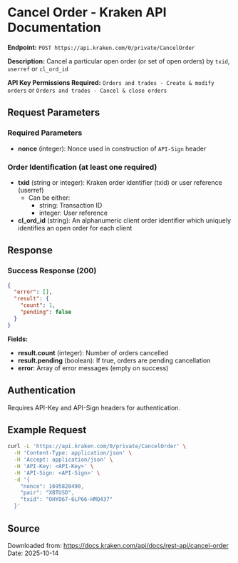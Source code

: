 # Cancel Order - Kraken API Documentation

**Endpoint:** `POST https://api.kraken.com/0/private/CancelOrder`

**Description:** Cancel a particular open order (or set of open orders) by `txid`, `userref` or `cl_ord_id`

**API Key Permissions Required:** `Orders and trades - Create & modify orders` or `Orders and trades - Cancel & close orders`

## Request Parameters

### Required Parameters

- **nonce** (integer<int64>): Nonce used in construction of `API-Sign` header

### Order Identification (at least one required)

- **txid** (string or integer): Kraken order identifier (txid) or user reference (userref)
  - Can be either:
    - string: Transaction ID
    - integer: User reference
- **cl_ord_id** (string): An alphanumeric client order identifier which uniquely identifies an open order for each client

## Response

### Success Response (200)

```json
{
  "error": [],
  "result": {
    "count": 1,
    "pending": false
  }
}
```

**Fields:**
- **result.count** (integer<int32>): Number of orders cancelled
- **result.pending** (boolean): If true, orders are pending cancellation
- **error**: Array of error messages (empty on success)

## Authentication

Requires API-Key and API-Sign headers for authentication.

## Example Request

```bash
curl -L 'https://api.kraken.com/0/private/CancelOrder' \
  -H 'Content-Type: application/json' \
  -H 'Accept: application/json' \
  -H 'API-Key: <API-Key>' \
  -H 'API-Sign: <API-Sign>' \
  -d '{
    "nonce": 1695828490,
    "pair": "XBTUSD",
    "txid": "OHYO67-6LP66-HMQ437"
  }'
```

## Source

Downloaded from: https://docs.kraken.com/api/docs/rest-api/cancel-order
Date: 2025-10-14
